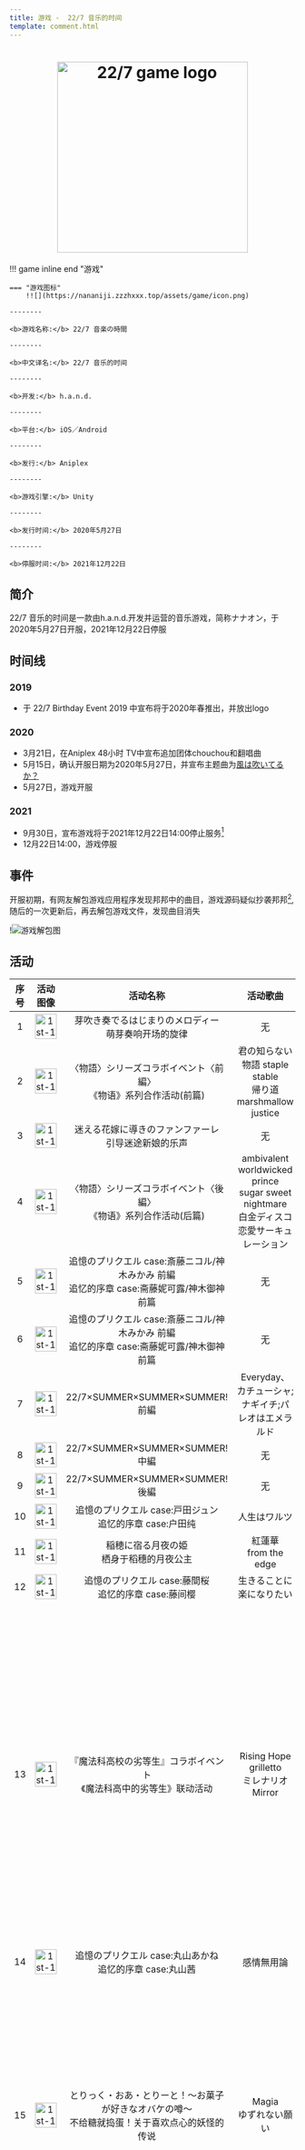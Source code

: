 ```yaml
---
title: 游戏 -  22/7 音乐的时间
template: comment.html
---
```

# <center><div class="header_logo"><img src="https://nananiji.zzzhxxx.top/assets/game/227-game-logo.svg" width="224" height="253" alt="22/7 game logo"></div></center>

!!! game inline end "游戏"

    === "游戏图标"
        !![](https://nananiji.zzzhxxx.top/assets/game/icon.png)

    --------
    
    <b>游戏名称:</b> 22/7 音楽の時間

    --------

    <b>中文译名:</b> 22/7 音乐的时间

    --------
    
    <b>开发:</b> h.a.n.d.

    --------

    <b>平台:</b> iOS／Android

    --------
    
    <b>发行:</b> Aniplex

    --------

    <b>游戏引擎:</b> Unity

    --------

    <b>发行时间:</b> 2020年5月27日

    --------

    <b>停服时间:</b> 2021年12月22日
<html>


<style>
    .header_logo {
	}

	.header_logo img {
		width: 336px;
		height: auto;
        border-radius: 0px;
        box-shadow: 0 0px 0px rgb(0 0 0 / 0%);
        transition-duration: 0s;
	}

	.header_logo a:hover img {
		opacity: .7;
	}

	.page_header .header_logo {
		display: none;
	}
    .header_logo img:hover {
        box-shadow: 0 0px 0px 0 rgba(0,0,0,0), 0 0px 0px 0 rgba(0,0,0,0);
        }
</style>
</html>

## 简介

22/7 音乐的时间是一款由h.a.n.d.开发并运营的音乐游戏，简称ナナオン，于2020年5月27日开服，2021年12月22日停服

## 时间线

### 2019

- 于 22/7 Birthday Event 2019 中宣布将于2020年春推出，并放出logo

### 2020

- 3月21日，在Aniplex 48小时 TV中宣布追加团体chouchou和翻唱曲
- 5月15日，确认开服日期为2020年5月27日，并宣布主题曲为[風は吹いてるか？](../songs/single/6th/index)
- 5月27日，游戏开服

### 2021

- 9月30日，宣布游戏将于2021年12月22日14:00停止服务[^1]
- 12月22日14:00，游戏停服

## 事件

开服初期，有网友解包游戏应用程序发现邦邦中的曲目，游戏源码疑似抄袭邦邦[^2],随后的一次更新后，再去解包游戏文件，发现曲目消失
  
!![游戏解包图](https://nananiji.zzzhxxx.top/assets/game/EZC5jiuWAAIL0OE.jfif)

## 活动
| 序号 | 活动图像 |活动名称 | 活动歌曲 | 活动卡牌 | 备注 | 
|:----:|:-------:|:------:|:--------:|:--------:|:----:| 
|  1   | <a data-caption="芽吹き奏でるはじまりのメロディー - 萌芽奏响开场的旋律" data-fancybox="gallery" href="https://nananiji.zzzhxxx.top/assets/game/event_banner/event_banner%20%23946965.png"><img loading="lazy" alt="1st-1" src="https://nananiji.zzzhxxx.top/assets/game/event_banner/event_banner%20%23946965.png" title="Title" width="100%" /></a>| 芽吹き奏でるはじまりのメロディー <br> 萌芽奏响开场的旋律 |    无    |    无    | [剧情](https://space.bilibili.com/289996095/video) |   
|  2   |<a data-caption="〈物語〉シリーズコラボイベント〈前編〉-《物语》系列合作活动(前篇)" data-fancybox="gallery" href="https://nananiji.zzzhxxx.top/assets/game/event_banner/event_banner%231022238.png"><img loading="lazy" alt="1st-1" src="https://nananiji.zzzhxxx.top/assets/game/event_banner/event_banner%231022238.png" title="Title" width="100%" /></a>| 〈物語〉シリーズコラボイベント〈前編〉<br> 《物语》系列合作活动(前篇) |    君の知らない物語 staple stable <br> 帰り道marshmallow justice    |    户田纯 <br> 失礼、作りすぎました    | [剧情](https://www.bilibili.com/video/BV1Az411i71b) |  
|  3   | <a data-caption="迷える花嫁に導きのファンファーレ - 引导迷途新娘的乐声" data-fancybox="gallery" href="https://nananiji.zzzhxxx.top/assets/game/event_banner/event_banner%20%23587969.png"><img loading="lazy" alt="1st-1" src="https://nananiji.zzzhxxx.top/assets/game/event_banner/event_banner%20%23587969.png" title="Title" width="100%" /></a>| 迷える花嫁に導きのファンファーレ<br> 引导迷途新娘的乐声 |    无    |    无    | 剧情 | 
|  4   | <a data-caption="〈物語〉シリーズコラボイベント〈後編〉- 《物语》系列合作活动(后篇)" data-fancybox="gallery" href="https://nananiji.zzzhxxx.top/assets/game/event_banner/event_banner%20%23771922.png"><img loading="lazy" alt="1st-1" src="https://nananiji.zzzhxxx.top/assets/game/event_banner/event_banner%20%23771922.png" title="Title" width="100%" /></a>| 〈物語〉シリーズコラボイベント〈後編〉<br> 《物语》系列合作活动(后篇) |    ambivalent worldwicked prince<br>sugar sweet nightmare <br> 白金ディスコ 恋愛サーキュレーション   |    立川绚香 <br> 真摯な令嬢    | [剧情](https://www.bilibili.com/video/BV17A411e7k1) |
|  5   | <a data-caption="追憶のプリクエル case:斎藤ニコル/神木みかみ 前編 - 追忆的序章 case:斋藤妮可露/神木御神 前篇" data-fancybox="gallery" href="https://nananiji.zzzhxxx.top/assets/game/event_banner/event_banner%20%23598994.png"><img loading="lazy" alt="1st-1" src="https://nananiji.zzzhxxx.top/assets/game/event_banner/event_banner%20%23598994.png" title="Title" width="100%" /></a> | 追憶のプリクエル case:斎藤ニコル/神木みかみ 前編<br> 追忆的序章 case:斋藤妮可露/神木御神 前篇 |    无    |    无    | 剧情 |   
|  6   | <a data-caption="追憶のプリクエル case:斎藤ニコル/神木みかみ 前編 -  追忆的序章 case:斋藤妮可露/神木御神 前篇" data-fancybox="gallery" href="https://nananiji.zzzhxxx.top/assets/game/event_banner/event_banner%20%231096522.png"><img loading="lazy" alt="1st-1" src="https://nananiji.zzzhxxx.top/assets/game/event_banner/event_banner%20%231096522.png" title="Title" width="100%" /></a> | 追憶のプリクエル case:斎藤ニコル/神木みかみ 前編<br> 追忆的序章 case:斋藤妮可露/神木御神 前篇 |    无    |    无    | 剧情 |  
|  7   | <a data-caption="22/7×SUMMER×SUMMER×SUMMER! 前編" data-fancybox="gallery" href="https://nananiji.zzzhxxx.top/assets/game/event_banner/event_banner%20%23378647.png"><img loading="lazy" alt="1st-1" src="https://nananiji.zzzhxxx.top/assets/game/event_banner/event_banner%20%23378647.png" title="Title" width="100%" /></a> | 22/7×SUMMER×SUMMER×SUMMER! 前編 |    Everyday、カチューシャ;ナギイチ;パレオはエメラルド    |    无    | 剧情 |
|  8   | <a data-caption="22/7×SUMMER×SUMMER×SUMMER! 中編" data-fancybox="gallery" href="https://nananiji.zzzhxxx.top/assets/game/event_banner/event_banner%20%23278887.png"><img loading="lazy" alt="1st-1" src="https://nananiji.zzzhxxx.top/assets/game/event_banner/event_banner%20%23278887.png" title="Title" width="100%" /></a> | 22/7×SUMMER×SUMMER×SUMMER! 中編 |    无    |    无    | 剧情 |      
|  9   | <a data-caption="22/7×SUMMER×SUMMER×SUMMER! 後編" data-fancybox="gallery" href="https://nananiji.zzzhxxx.top/assets/game/event_banner/event_banner%20%23403110.png"><img loading="lazy" alt="1st-1" src="https://nananiji.zzzhxxx.top/assets/game/event_banner/event_banner%20%23403110.png" title="Title" width="100%" /></a> | 22/7×SUMMER×SUMMER×SUMMER! 後編 |    无    |    无    | 剧情 | 
|  10   | <a data-caption="追憶のプリクエル case:戸田ジュン - 追忆的序章 case:户田纯" data-fancybox="gallery" href="https://nananiji.zzzhxxx.top/assets/game/event_banner/event_banner.png"><img loading="lazy" alt="1st-1" src="https://nananiji.zzzhxxx.top/assets/game/event_banner/event_banner.png" title="Title" width="100%" /></a> | 追憶のプリクエル case:戸田ジュン<br>追忆的序章 case:户田纯 |    人生はワルツ    |    无    | 剧情 | 
|  11   | <a data-caption="稲穂に宿る月夜の姫 - 栖身于稻穗的月夜公主" data-fancybox="gallery" href="https://nananiji.zzzhxxx.top/assets/game/event_banner/event_banner%20%231091295.png"><img loading="lazy" alt="1st-1" src="https://nananiji.zzzhxxx.top/assets/game/event_banner/event_banner%20%231091295.png" title="Title" width="100%" /></a> | 稲穂に宿る月夜の姫<br>栖身于稻穗的月夜公主 |    紅蓮華<br>from the edge    |    无    | 剧情 | 
|  12   | <a data-caption="追憶のプリクエル case:藤間桜 - 追忆的序章 case:藤间樱" data-fancybox="gallery" href="https://nananiji.zzzhxxx.top/assets/game/event_banner/event_banner%20%23885650.png"><img loading="lazy" alt="1st-1" src="https://nananiji.zzzhxxx.top/assets/game/event_banner/event_banner%20%23885650.png" title="Title" width="100%" /></a> | 追憶のプリクエル case:藤間桜<br> 追忆的序章 case:藤间樱 |    生きることに楽になりたい    |    无    | 剧情 | 
|  13   | <a data-caption="『魔法科高校の劣等生』コラボイベント- 《魔法科高中的劣等生》联动活动" data-fancybox="gallery" href="https://nananiji.zzzhxxx.top/assets/game/event_banner/event_banner%20%23885650.png"><img loading="lazy" alt="1st-1" src="https://nananiji.zzzhxxx.top/assets/game/event_banner/event_banner%20%23885650.png" title="Title" width="100%" /></a> | 『魔法科高校の劣等生』コラボイベント<br> 《魔法科高中的劣等生》联动活动 |    Rising Hope<br>grilletto<br> ミレナリオ<br> Mirror    |    ［全生徒憧れの生徒会長］4★河野都<br>［首席の優等生美少女］4★斎藤ニコル<br>［空间を操る妖精］3★神木みかみ<br>［自分だけの特別な力］3★佐藤麗華    | 剧情 | 
|  14   | <a data-caption="追憶のプリクエル case:丸山あかね- 追忆的序章 case:丸山茜" data-fancybox="gallery" href="https://nananiji.zzzhxxx.top/assets/game/event_banner/event_banner%20%23450551.png"><img loading="lazy" alt="1st-1" src="https://nananiji.zzzhxxx.top/assets/game/event_banner/event_banner%20%23450551.png" title="Title" width="100%" /></a> | 追憶のプリクエル case:丸山あかね<br> 追忆的序章 case:丸山茜 |   感情無用論    |    无    | 剧情 |  
|  15   | <a data-caption="とりっく・おあ・とりーと！～お菓子が好きなオバケの噂～-不给糖就捣蛋！关于喜欢点心的妖怪的传说" data-fancybox="gallery" href="https://nananiji.zzzhxxx.top/assets/game/event_banner/event_banner%20%23117971.png"><img loading="lazy" alt="1st-1" src="https://nananiji.zzzhxxx.top/assets/game/event_banner/event_banner%20%23117971.png" title="Title" width="100%" /></a> | とりっく・おあ・とりーと！～お菓子が好きなオバケの噂～<br>不给糖就捣蛋！关于喜欢点心的妖怪的传说|   Magia<br>ゆずれない願い    |   ［おかしなイタズラ］4★戸田ジュン<br>［闇夜の誘惑］4★神木みかみ<br>［丘の上の魔女見習い］3★斎藤ニコル	    | 剧情 |  
|  16   | <a data-caption='We Are "ChouChou"！～トップアイドルの証～-We are "ChouChou"! ～顶尖偶像的证明～' data-fancybox="gallery" href="https://nananiji.zzzhxxx.top/assets/game/event_banner/event_banner%20%23206815.png"><img loading="lazy" alt="1st-1" src="https://nananiji.zzzhxxx.top/assets/game/event_banner/event_banner%20%23206815.png" title="Title" width="100%" /></a> | We Are "ChouChou"！～トップアイドルの証～<br>We are "ChouChou"! ～顶尖偶像的证明～|   永遠はいらない   |   ［一番正しいこと］4★君島奈々<br>［運気上昇中！］4★文野ミコ<br>［完璧なアイドル］4★丸之内薫子	    | 剧情 |
|  17   | <a data-caption="『割り切れない文化祭 演劇メイド喫茶にようこそ！-除不尽文化祭 欢迎来到演剧女仆咖啡厅！" data-fancybox="gallery" href="https://nananiji.zzzhxxx.top/assets/game/event_banner/event_banner%20%23853968.png"><img loading="lazy" alt="1st-1" src="https://nananiji.zzzhxxx.top/assets/game/event_banner/event_banner%20%23853968.png" title="Title" width="100%" /></a> | 『割り切れない文化祭 演劇メイド喫茶にようこそ！<br>除不尽文化祭 欢迎来到演剧女仆咖啡厅！ |    フライングゲット<br>言い訳Maybe<br> ギンガムチェック    |    ［癒しの和風メイド］4★藤間桜<br>［ヒロインの覚悟］4★東条悠希<br>［感謝と愛を込めて］3★滝川みう	    | 剧情 |  
|  18   | <a data-caption="追憶のプリクエル case:佐藤麗華- 追忆的序章 case:佐藤丽华 " data-fancybox="gallery" href="https://nananiji.zzzhxxx.top/assets/game/event_banner/event_banner%20%23418873.png"><img loading="lazy" alt="1st-1" src="https://nananiji.zzzhxxx.top/assets/game/event_banner/event_banner%20%23418873.png" title="Title" width="100%" /></a> | 追憶のプリクエル case:佐藤麗華<br> 追忆的序章 case:佐藤丽华 |   優等生じゃつまらない   |    ［密やかな応援］4★佐藤麗華    | 剧情 | 
|  19   | <a data-caption="いつでもどこでも計算中！- 随时随地计算中！" data-fancybox="gallery" href="https://nananiji.zzzhxxx.top/assets/game/event_banner/event_banner%20%23289320.png"><img loading="lazy" alt="1st-1" src="https://nananiji.zzzhxxx.top/assets/game/event_banner/event_banner%20%23289320.png" title="Title" width="100%" /></a> | いつでもどこでも計算中！<br> 随时随地计算中！ |   半チャーハン<br>タトゥー・ラブ<br>ソフトクリーム落としちゃった   |    ［滝川流の滝行］4★滝川みう <br>［天然の自然体］4★丸山あかね<br>［ボディを磨け！］4★柊つぼみ	   | 漫画 | 
|  20   | <a data-caption="追憶のプリクエル case:立川絢香- 追忆的序章 case:立川绚香" data-fancybox="gallery" href="https://nananiji.zzzhxxx.top/assets/game/event_banner/event_banner%20%2344563.png"><img loading="lazy" alt="1st-1" src="https://nananiji.zzzhxxx.top/assets/game/event_banner/event_banner%20%2344563.png" title="Title" width="100%" /></a> | 追憶のプリクエル case:立川絢香<br> 追忆的序章 case:立川绚香 |   Moonlight   |    ［相思相愛］4★立川絢香    | 剧情 | 
|  21   | <a data-caption="聖なる夜のトラブルギフト- 圣诞夜的Trouble Gift" data-fancybox="gallery" href="https://nananiji.zzzhxxx.top/assets/game/event_banner/event_banner%20%23935690.png"><img loading="lazy" alt="1st-1" src="https://nananiji.zzzhxxx.top/assets/game/event_banner/event_banner%20%23935690.png" title="Title" width="100%" /></a> | 聖なる夜のトラブルギフト<br> 圣诞夜的Trouble Gift |   僕が持ってるものなら<br>チカっとチカ千花っ♡   |    ［ホワイトクリスマス］4★藤間桜 <br>［プレゼント・フォー・ユー］4★河野都<br>［パワフルトナカイ］3★東条悠希	   | 漫画 |
|  22   | <a data-caption="紅白ナナオン歌合戦-七音红白歌合战" data-fancybox="gallery" href="https://nananiji.zzzhxxx.top/assets/game/event_banner/event_banner%20%23509792.png"><img loading="lazy" alt="1st-1" src="https://nananiji.zzzhxxx.top/assets/game/event_banner/event_banner%20%23509792.png" title="Title" width="100%" /></a> | 紅白ナナオン歌合戦<br>七音红白歌合战 |   キウイの主張<br>雷鳴のDelay  | ［安心できる場所］4★立川絢香 <br>［ゲン担ぎのおそば］4★东条悠希<br>［［大切な人へ］4★丸山あかね <br>［ぽかぽか大掃除］4★神木みかみ  | 漫画 | 
|  23   | <a data-caption="追憶のプリクエル case:柊つぼみ- 追忆的序章 case:柊蕾" data-fancybox="gallery" href="https://nananiji.zzzhxxx.top/assets/game/event_banner/event_banner%20%23448642.png"><img loading="lazy" alt="1st-1" src="https://nananiji.zzzhxxx.top/assets/game/event_banner/event_banner%20%23448642.png" title="Title" width="100%" /></a> | 追憶のプリクエル case:柊つぼみ<br> 追忆的序章 case:柊蕾 |  足を洗え!   |    ［気ままなギャルライフ］4★柊つぼみ    | 剧情 | 
|  24   | <a data-caption="熱戦！激戦！雪合戦- 热战！激战！雪合战" data-fancybox="gallery" href="https://nananiji.zzzhxxx.top/assets/game/event_banner/event_banner%20%2390554.png"><img loading="lazy" alt="1st-1" src="https://nananiji.zzzhxxx.top/assets/game/event_banner/event_banner%20%2390554.png" title="Title" width="100%" /></a> | 熱戦！激戦！雪合戦<br> 热战！激战！雪合战 |  願いの眼差し  |    ［白銀の時間］4★佐藤麗華<br> ［氷上の微笑み］4★立川絢香	   | 漫画 |
|  25   | <a data-caption="Love Like Valentine " data-fancybox="gallery" href="https://nananiji.zzzhxxx.top/assets/game/event_banner/event_banner%20%231077692.png"><img loading="lazy" alt="1st-1" src="https://nananiji.zzzhxxx.top/assets/game/event_banner/event_banner%20%231077692.png" title="Title" width="100%" /></a>| Love Like Valentine | バレンタイン・キッス<br>EQUALロマンス  |［スペシャルチートデイ］4★戸田ジュン	<br> ［メルティハート］4★河野都| 漫画 | 
|  26   | <a data-caption="追憶のプリクエル case:東条悠希-追忆的序章 case:东条悠希" data-fancybox="gallery" href="https://nananiji.zzzhxxx.top/assets/game/event_banner/event_banner%20%23910173.png"><img loading="lazy" alt="1st-1" src="https://nananiji.zzzhxxx.top/assets/game/event_banner/event_banner%20%23910173.png" title="Title" width="100%" /></a> | 追憶のプリクエル case:東条悠希<br>追忆的序章 case:东条悠希| 神様に指を差された僕たち|［夢のフィールド］4★東条悠希	| 漫画 |   
|  27   | <a data-caption="夢幻霜のシークエル case:佐藤麗華-梦幻霜的后日谈 case:佐藤丽华" data-fancybox="gallery" href="https://nananiji.zzzhxxx.top/assets/game/event_banner/event_banner%20%231006506.png"><img loading="lazy" alt="1st-1" src="https://nananiji.zzzhxxx.top/assets/game/event_banner/event_banner%20%231006506.png" title="Title" width="100%" /></a> | 夢幻霜のシークエル case:佐藤麗華<br>梦幻霜的后日谈 case:佐藤丽华| 逆光|［穏やかな休日］4★佐藤麗華	| 漫画 | 
|  28   | <a data-caption="追憶のプリクエル case:河野都-追忆的序章 case:河野都" data-fancybox="gallery" href="https://nananiji.zzzhxxx.top/assets/game/event_banner/event_banner%20%23897570.png"><img loading="lazy" alt="1st-1" src="https://nananiji.zzzhxxx.top/assets/game/event_banner/event_banner%20%23897570.png" title="Title" width="100%" /></a>| 追憶のプリクエル case:河野都<br>追忆的序章 case:河野都| 夢の船|［貴重な体験］4★河野都| 剧情 |  
|  29   | <a data-caption="気の抜けたサイダー 古都へ行く。- 漏了气的甜汽水 前往古都。" data-fancybox="gallery" href="https://nananiji.zzzhxxx.top/assets/game/event_banner/event_banner%20%2314582.png"><img loading="lazy" alt="1st-1" src="https://nananiji.zzzhxxx.top/assets/game/event_banner/event_banner%20%2314582.png" title="Title" width="100%" /></a> | 気の抜けたサイダー 古都へ行く。<br> 漏了气的甜汽水 前往古都。| タチツテトパワー<br>sweets parade |［古都の桜吹雪］4★藤間桜	<br> ［ふたつの望み］4★神木みかみ	<br>［夢が叶ったひと串］4★滝川みう| 漫画 | 
|  30   | <a data-caption="追憶のプリクエル case:滝川みう-追忆的序章 case:泷川美羽" data-fancybox="gallery" href="https://nananiji.zzzhxxx.top/assets/game/event_banner/event_banner%20%23337444.png"><img loading="lazy" alt="1st-1" src="https://nananiji.zzzhxxx.top/assets/game/event_banner/event_banner%20%23337444.png" title="Title" width="100%" /></a> | 追憶のプリクエル case:滝川みう<br>追忆的序章 case:泷川美羽| One of them|［変化のない世界］4★滝川みう	| 剧情 | 
|  31   | <a data-caption="熱して、混ぜて、解けて、笑顔-加热、混合、融化、微笑" data-fancybox="gallery" href="https://nananiji.zzzhxxx.top/assets/game/event_banner/event_banner%20%2395486.png"><img loading="lazy" alt="1st-1" src="https://nananiji.zzzhxxx.top/assets/game/event_banner/event_banner%20%2395486.png" title="Title" width="100%" /></a> | 熱して、混ぜて、解けて、笑顔<br>加热、混合、融化、微笑| 好きだと言ったのは嘘だ|［お気に入りを求めて］4★丸之内薫子<br>［湖面の遊覧］4★東条悠希	| 漫画 | 
|  32   | <a data-caption="ナナニジシアター Stage.01 なにわの探偵①-22/7剧场 Stage.01 难波的侦探①" data-fancybox="gallery" href="https://nananiji.zzzhxxx.top/assets/game/event_banner/event_banner%20%231076158.png"><img loading="lazy" alt="1st-1" src="https://nananiji.zzzhxxx.top/assets/game/event_banner/event_banner%20%231076158.png" title="Title" width="100%" /></a> | ナナニジシアター Stage.01 なにわの探偵①<br>22/7剧场 Stage.01 难波的侦探①| SOMEONE ELSE|［真実の探求者］4★丸山あかね	| 剧情 | 
|  33   | <a data-caption="Next stage ～ナナブンノニジュウニの軌跡～-Next stage ～22/7的轨迹～" data-fancybox="gallery" href="https://nananiji.zzzhxxx.top/assets/game/event_banner/event_banner%20%23970144.png"><img loading="lazy" alt="1st-1" src="https://nananiji.zzzhxxx.top/assets/game/event_banner/event_banner%20%23970144.png" title="Title" width="100%" /></a> | Next stage ～ナナブンノニジュウニの軌跡～<br>Next stage ～22/7的轨迹～| ヒヤシンス<br>怪物<br>夜に驱ける<br>群青|［星霜シンフォニア］4★立川絢香	<br>［始まりの音］4★斎藤ニコル<br>［今、帰る場所］4★柊つぼみ<br>ナミダの向こう］4★戸田ジュン	| 剧情 | 
|  34   | <a data-caption="ナナニジシアター Stage.01 なにわの探偵②-22/7剧场 Stage.01 难波的侦探②" data-fancybox="gallery" href="https://nananiji.zzzhxxx.top/assets/game/event_banner/event_banner%20%23665918.png"><img loading="lazy" alt="1st-1" src="https://nananiji.zzzhxxx.top/assets/game/event_banner/event_banner%20%23665918.png" title="Title" width="100%" /></a> | ナナニジシアター Stage.01 なにわの探偵②<br>22/7剧场 Stage.01 难波的侦探②| 不可思議のカルテ|［最高の助手？］4★藤間桜	| 剧情 | 
|  35   | <a data-caption="星に願いを天に架け橋を-祈繁星 架鹊梁" data-fancybox="gallery" href="https://nananiji.zzzhxxx.top/assets/game/event_banner/event_banner%20%2347265.png"><img loading="lazy" alt="1st-1" src="https://nananiji.zzzhxxx.top/assets/game/event_banner/event_banner%20%2347265.png" title="Title" width="100%" /></a> | 星に願いを天に架け橋を<br>祈繁星 架鹊梁| めてお☆いんぱくと|[星祭の夜] 4★ 滝川みう<br>[短冊に込めた願い] 4★ 神木みかみ	| 剧情 | 
|  36   | <a data-caption="ナナニジシアター Stage.01 なにわの探偵③-22/7剧场 Stage.01 难波的侦探③" data-fancybox="gallery" href="https://nananiji.zzzhxxx.top/assets/game/event_banner/event_banner%20%23185192.png"><img loading="lazy" alt="1st-1" src="https://nananiji.zzzhxxx.top/assets/game/event_banner/event_banner%20%23185192.png" title="Title" width="100%" /></a> | ナナニジシアター Stage.01 なにわの探偵③<br>22/7剧场 Stage.01 难波的侦探③| TRUTH〜A Great Detective of Love〜	|［悩める名探偵］4★河野都	| 剧情 | 
|  36   | <a data-caption="ジャー！トレジャー！！プールサイドハンティング！！！-闲暇！财宝！！泳池边的狩猎！！！" data-fancybox="gallery" href="https://nananiji.zzzhxxx.top/assets/game/event_banner/event_banner%20%23290787.png"><img loading="lazy" alt="1st-1" src="https://nananiji.zzzhxxx.top/assets/game/event_banner/event_banner%20%23290787.png" title="Title" width="100%" /></a>|レジャー！トレジャー！！プールサイドハンティング！！！<br>闲暇！财宝！！泳池边的狩猎！！！| glory days<br>オレンジ|[海の風物詩] 4★斎藤ニコル<br>[風と波を味方に] 4★東条悠希<br>[海上の熱き闘い] 4★丸山あかね<br>[とっておきのスリル] 4★柊つぼみ		| 剧情 | 


## 停服后如何游玩铺面

通过使用模拟器软件[Sonolus](https://www.sonolus.com/),我们依旧可以游玩到七音的铺面，Sonolus的七音服务器在还未停服前已开始运作 ~~（虽然很长一段时间只有一首歌）~~

### 步骤

#### 1.下载Sonolus

##### 若您是安卓玩家

请直接在[Sonolus](https://www.sonolus.com/)官网下载安装包进行安装

##### 若您是ios玩家

请使用[Sonolus](https://www.sonolus.com/)提供的testflight进行安装，若testflight名额已满，可以使用自签名侧载安装，详见[侧载安装](https://wiki.sonolus.com/getting-started/zhs/installing/ios.html#pc-侧载)

#### 2.添加服务器

在安装完Sonolus之后，点击“开始”，选择“自定义服务器”下的“添加”按钮

![1](https://nananiji.zzzhxxx.top/assets/game/tutorial/1.jpg){ loading=lazy }
![2](https://nananiji.zzzhxxx.top/assets/game/tutorial/2.jpg){ loading=lazy }

输入服务器信息，名称可以随意，连接填写见下：

美国Cloudflare原生线路

```
https://servers.sonolus.com/nanaon
```

国内加速线路

```
https://servers.sonolus.reikohaku.fun/nanaon
```

日本加速线路

```
https://servers.sonolus.cn/nanaon
```

选择适合您的线路复制其链接，并黏贴到地址栏后选择确定，服务器添加完毕

![](https://nananiji.zzzhxxx.top/assets/game/tutorial/3.jpg){ loading=lazy }

#### 3.游玩

服务器添加完毕后会回到选择服务器界面，选择您添加的服务器，进入后选择或搜索您想要游玩的铺面即可

![](https://nananiji.zzzhxxx.top/assets/game/tutorial/4.jpg){ loading=lazy }

#### 4.设置

在关卡列表下方，可以进行按键皮肤、音效、演出背景等设置

若您需要调整按键流速，可在关卡详情的配置中更改键速度

![](https://nananiji.zzzhxxx.top/assets/game/tutorial/5.jpg){ loading=lazy }
![](https://nananiji.zzzhxxx.top/assets/game/tutorial/6.jpg){ loading=lazy }

[^1]: https://227-game.com/news/?article_id=58702
[^2]: https://twitter.com/Tensenn9/status/1265715535553142784


